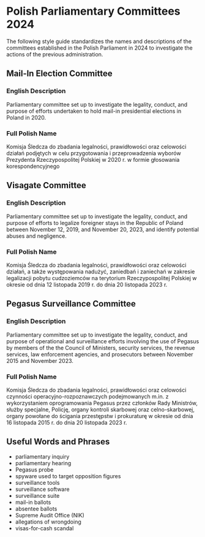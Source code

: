 # Polish Parliamentary Committees 2024

The following style guide standardizes the names and descriptions of the committees established in the Polish Parliament in 2024 to investigate the actions of the previous administration.

## Mail-In Election Committee

### English Description

Parliamentary committee set up to investigate the legality, conduct, and purpose of efforts undertaken to hold mail-in presidential elections in Poland in 2020.

### Full Polish Name

Komisja Śledcza do zbadania legalności, prawidłowości oraz celowości działań podjętych w celu przygotowania i przeprowadzenia wyborów Prezydenta Rzeczypospolitej Polskiej w 2020 r. w formie głosowania korespondencyjnego

## Visagate Committee

### English Description

Parliamentary committee set up to investigate the legality, conduct, and purpose of efforts to legalize foreigner stays in the Republic of Poland between November 12, 2019, and November 20, 2023, and identify potential abuses and negligence.

### Full Polish Name

Komisja Śledcza do zbadania legalności, prawidłowości oraz celowości działań, a także występowania nadużyć, zaniedbań i zaniechań w zakresie legalizacji pobytu cudzoziemców na terytorium Rzeczypospolitej Polskiej w okresie od dnia 12 listopada 2019 r. do dnia 20 listopada 2023 r.

## Pegasus Surveillance Committee

### English Description

Parliamentary committee set up to investigate the legality, conduct, and purpose of operational and surveillance efforts involving the use of Pegasus by members of the the Council of Ministers, security services, the revenue services, law enforcement agencies, and prosecutors between November 2015 and November 2023.

### Full Polish Name

Komisja Śledcza do zbadania legalności, prawidłowości oraz celowości czynności operacyjno-rozpoznawczych podejmowanych m.in. z wykorzystaniem oprogramowania Pegasus przez członków Rady Ministrów, służby specjalne, Policję, organy kontroli skarbowej oraz celno-skarbowej, organy powołane do ścigania przestępstw i prokuraturę w okresie od dnia 16 listopada 2015 r. do dnia 20 listopada 2023 r.


## Useful Words and Phrases

* parliamentary inquiry
* parliamentary hearing
* Pegasus probe
* spyware used to target opposition figures
* surveillance tools
* surveillance software
* surveillance suite
* mail-in ballots
* absentee ballots
* Supreme Audit Office (NIK)
* allegations of wrongdoing
* visas-for-cash scandal
